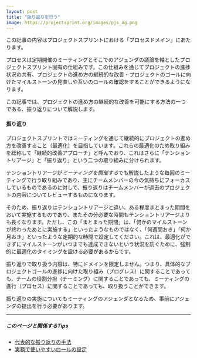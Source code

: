 ```yaml
---
layout: post
title: "振り返りを行う"
image: https://projectsprint.org/images/pjs_og.png
---
```


この記事の内容はプロジェクトスプリントにおける「プロセスドメイン」にあたります。

プロセスは定期開催のミーティングとそこでのアジェンダの議論を軸としたプロジェクトスプリント固有の仕組みです。この仕組みを通じてプロジェクトの進捗状況の共有、プロジェクトの進め方の継続的な改善・プロジェクトのゴールに向けたマイルストーンの見直しや互いのロールの確認をすることができるようになります。

この記事では、プロジェクトの進め方の継続的な改善を可能にする方法の一つである、振り返りについて解説します。

#### 振り返り
プロジェクトスプリントではミーティングを通じて継続的にプロジェクトの進め方を改善すること（最適化）を目指しています。これらの最適化のため取り組みを総称して「継続的改善アプローチ」と呼んでおり、これはさらに「テンショントリアージ」と「振り返り」という二つの取り組みに分けられます。

テンショントリアージが*ミーティングを開催する*でも解説したような毎回のミーティングで行う取り組みであり、主にチームメンバーの今の気持ちにフォーカスしているものであるのに対して、振り返りはチームメンバーが過去のプロジェクトの内容についてレビューするものになります。

そのため、振り返りはテンショントリアージと違い、ある程度まとまった期間をおいて実施するものであり、またその分必要な時間もテンショントリアージよりも長くなります。ただし、この「まとまった期間」は、「何かのマイルストーンが終わったあとに実施する」といったようなものではなく、「何週間おき」「何か月おき」といったような定期的な時間で設定してください。これは、最適化ができずにマイルストーンがいつまでも達成できないという状況を防ぐために、強制的に最適化のタイミングを設ける必要があるからです。

振り返りで取り扱う内容は、特にドメインを限定しません。つまり、具体的なプロジェクトゴールの進捗に向けた取り組み（プログレス）に関することであっても、チームの役割分担（チーミング）に関することであっても、ミーティングの進行（プロセス）に関することであっても、取り扱うことができます。

振り返りの実施についてもミーティングのアジェンダとなるため、事前にアジェンダの提出を行う必要があります。

----
##### このページと関係するTips
- [代表的な振り返りの手法](../tips/tips9.md)
- [実務で使いやすいロールの設定](../tips/tips5.md)
